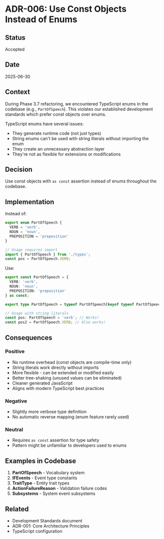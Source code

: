 # ADR-006: Use Const Objects Instead of Enums

## Status
Accepted

## Date
2025-06-30

## Context
During Phase 3.7 refactoring, we encountered TypeScript enums in the codebase (e.g., `PartOfSpeech`). This violates our established development standards which prefer const objects over enums.

TypeScript enums have several issues:
- They generate runtime code (not just types)
- String enums can't be used with string literals without importing the enum
- They create an unnecessary abstraction layer
- They're not as flexible for extensions or modifications

## Decision
Use const objects with `as const` assertion instead of enums throughout the codebase.

## Implementation

Instead of:
```typescript
export enum PartOfSpeech {
  VERB = 'verb',
  NOUN = 'noun',
  PREPOSITION = 'preposition'
}

// Usage requires import
import { PartOfSpeech } from './types';
const pos = PartOfSpeech.VERB;
```

Use:
```typescript
export const PartOfSpeech = {
  VERB: 'verb',
  NOUN: 'noun',
  PREPOSITION: 'preposition'
} as const;

export type PartOfSpeech = typeof PartOfSpeech[keyof typeof PartOfSpeech];

// Usage with string literals
const pos: PartOfSpeech = 'verb'; // Works!
const pos2 = PartOfSpeech.VERB; // Also works!
```

## Consequences

### Positive
- No runtime overhead (const objects are compile-time only)
- String literals work directly without imports
- More flexible - can be extended or modified easily
- Better tree-shaking (unused values can be eliminated)
- Cleaner generated JavaScript
- Aligns with modern TypeScript best practices

### Negative
- Slightly more verbose type definition
- No automatic reverse mapping (enum feature rarely used)

### Neutral
- Requires `as const` assertion for type safety
- Pattern might be unfamiliar to developers used to enums

## Examples in Codebase

1. **PartOfSpeech** - Vocabulary system
2. **IFEvents** - Event type constants
3. **TraitType** - Entity trait types
4. **ActionFailureReason** - Validation failure codes
5. **Subsystems** - System event subsystems

## Related
- Development Standards document
- ADR-001: Core Architecture Principles
- TypeScript configuration
